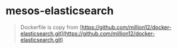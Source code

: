 # mesos-elasticsearch

> Dockerfile is copy from [https://github.com/million12/docker-elasticsearch.git](https://github.com/million12/docker-elasticsearch.git)
